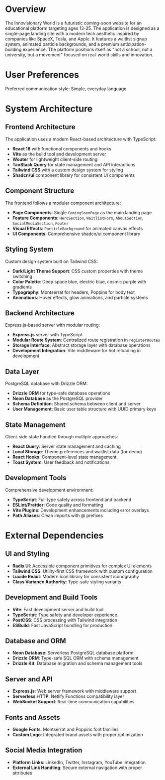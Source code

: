 # Overview

The Innovisionary World is a futuristic coming-soon website for an educational platform targeting ages 13-25. The application is designed as a single-page landing site with a modern tech aesthetic inspired by companies like SpaceX, Tesla, and Apple. It features a waitlist signup system, animated particle backgrounds, and a premium anticipation-building experience. The platform positions itself as "not a school, not a university, but a movement" focused on real-world skills and innovation.

# User Preferences

Preferred communication style: Simple, everyday language.

# System Architecture

## Frontend Architecture
The application uses a modern React-based architecture with TypeScript:
- **React 18** with functional components and hooks
- **Vite** as the build tool and development server
- **Wouter** for lightweight client-side routing
- **TanStack Query** for state management and API interactions
- **Tailwind CSS** with a custom design system for styling
- **Shadcn/ui** component library for consistent UI components

## Component Structure
The frontend follows a modular component architecture:
- **Page Components**: Single `ComingSoonPage` as the main landing page
- **Feature Components**: `HeroSection`, `WaitlistForm`, `AboutSection`, `SocialMediaSection`, `Footer`
- **Visual Effects**: `ParticleBackground` for animated canvas effects
- **UI Components**: Comprehensive shadcn/ui component library

## Styling System
Custom design system built on Tailwind CSS:
- **Dark/Light Theme Support**: CSS custom properties with theme switching
- **Color Palette**: Deep space blue, electric blue, cosmic purple with gradients
- **Typography**: Montserrat for headers, Poppins for body text
- **Animations**: Hover effects, glow animations, and particle systems

## Backend Architecture
Express.js-based server with modular routing:
- **Express.js** server with TypeScript
- **Modular Route System**: Centralized route registration in `registerRoutes`
- **Storage Interface**: Abstract storage layer with database operations
- **Development Integration**: Vite middleware for hot reloading in development

## Data Layer
PostgreSQL database with Drizzle ORM:
- **Drizzle ORM** for type-safe database operations
- **Neon Database** as the PostgreSQL provider
- **Schema Definition**: Shared schema between client and server
- **User Management**: Basic user table structure with UUID primary keys

## State Management
Client-side state handled through multiple approaches:
- **React Query**: Server state management and caching
- **Local Storage**: Theme preferences and waitlist data (for demo)
- **React Hooks**: Component-level state management
- **Toast System**: User feedback and notifications

## Development Tools
Comprehensive development environment:
- **TypeScript**: Full type safety across frontend and backend
- **ESLint/Prettier**: Code quality and formatting
- **Vite Plugins**: Development enhancements including error overlays
- **Path Aliases**: Clean imports with @ prefixes

# External Dependencies

## UI and Styling
- **Radix UI**: Accessible component primitives for complex UI elements
- **Tailwind CSS**: Utility-first CSS framework with custom configuration
- **Lucide React**: Modern icon library for consistent iconography
- **Class Variance Authority**: Type-safe styling variants

## Development and Build Tools
- **Vite**: Fast development server and build tool
- **TypeScript**: Type safety and developer experience
- **PostCSS**: CSS processing with Tailwind integration
- **ESBuild**: Fast JavaScript bundling for production

## Database and ORM
- **Neon Database**: Serverless PostgreSQL database platform
- **Drizzle ORM**: Type-safe SQL ORM with schema management
- **Drizzle Kit**: Database migration and schema management tools

## Server and API
- **Express.js**: Web server framework with middleware support
- **Serverless HTTP**: Netlify Functions compatibility layer
- **WebSocket Support**: Real-time communication capabilities

## Fonts and Assets
- **Google Fonts**: Montserrat and Poppins font families
- **Custom Logo**: Integrated brand assets with proper optimization

## Social Media Integration
- **Platform Links**: LinkedIn, Twitter, Instagram, YouTube integration
- **External Link Handling**: Secure external navigation with proper attributes